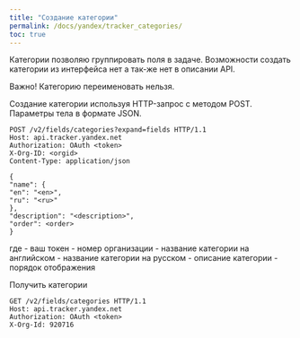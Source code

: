 ```yaml
---
title: "Создание категории"
permalink: /docs/yandex/tracker_categories/
toc: true
---
```


Категории позволяю группировать поля в задаче.
Возможности создать категории из интерфейса нет
а так-же нет в описании API.

Важно! Категорию переименовать нельзя.

Создание категории используя HTTP-запрос с методом POST.
Параметры тела в формате JSON.
```
POST /v2/fields/categories?expand=fields HTTP/1.1
Host: api.tracker.yandex.net
Authorization: OAuth <token>
X-Org-ID: <orgid>
Content-Type: application/json

{
"name": {
"en": "<en>",
"ru": "<ru>"
},
"description": "<description>",
"order": <order>
}
```
где
<token> - ваш токен
<orgid> - номер организации
<en> - название категории на английском
<ru> - название категории на русском
<description> - описание категории
<order> - порядок отображения

Получить категории
```
GET /v2/fields/categories HTTP/1.1
Host: api.tracker.yandex.net
Authorization: OAuth <token>
X-Org-Id: 920716
```
